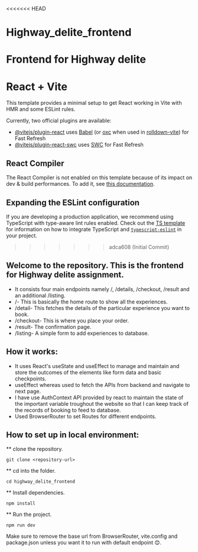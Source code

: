 <<<<<<< HEAD
# Highway_delite_frontend
Frontend for Highway delite
=======
# React + Vite

This template provides a minimal setup to get React working in Vite with HMR and some ESLint rules.

Currently, two official plugins are available:

- [@vitejs/plugin-react](https://github.com/vitejs/vite-plugin-react/blob/main/packages/plugin-react) uses [Babel](https://babeljs.io/) (or [oxc](https://oxc.rs) when used in [rolldown-vite](https://vite.dev/guide/rolldown)) for Fast Refresh
- [@vitejs/plugin-react-swc](https://github.com/vitejs/vite-plugin-react/blob/main/packages/plugin-react-swc) uses [SWC](https://swc.rs/) for Fast Refresh

## React Compiler

The React Compiler is not enabled on this template because of its impact on dev & build performances. To add it, see [this documentation](https://react.dev/learn/react-compiler/installation).

## Expanding the ESLint configuration

If you are developing a production application, we recommend using TypeScript with type-aware lint rules enabled. Check out the [TS template](https://github.com/vitejs/vite/tree/main/packages/create-vite/template-react-ts) for information on how to integrate TypeScript and [`typescript-eslint`](https://typescript-eslint.io) in your project.
>>>>>>> adca608 (Initial Commit)
>>>>>>>

## Welcome to the repository. This is the frontend for Highway delite assignment.

- It consists four main endpoints namely /, /details, /checkout, /result and an additional /listing.
- /- This is basically the home route to show all the experiences.
- /detail- This fetches the details of the particular experience you want to book.
- /checkout- This is where you place your order.
- /result- The confirmation page.
- /listing- A simple form to add experiences to database.

## How it works:

- It uses React's useState and useEffect to manage and maintain and store the outcomes of the elements like form data and basic checkpoints.
- useEffect whereas used to fetch the APIs from backend and navigate to next page.
- I have use AuthContext API provided by react to maintain the state of the important variable troughout the website so that I can keep track of the records of booking to feed to database.
- Used BrowserRouter to set Routes for different endpoints.

## How to set up in local environment:

** clone the repository.
```
git clone <repository-url>
```
** cd into the folder.
```
cd highway_delite_frontend
```
** Install dependencies.
```
npm install
```
** Run the project.
```
npm run dev
```

Make sure to remove the base url from BrowserRouter, vite.config and package.json unless you want it to run with default endpoint 😊.


